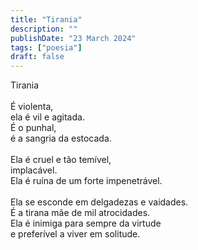 ```yaml
---
title: "Tirania"
description: ""
publishDate: "23 March 2024"
tags: ["poesia"]
draft: false
---
```

Tirania<br>
<br>
É violenta,<br>
ela é vil e agitada.<br>
É o punhal,<br>
é a sangria da estocada.<br>
<br>
Ela é cruel e tão temível,<br> 
implacável.<br>
Ela é ruína de um forte impenetrável.<br>
<br>
Ela se esconde em delgadezas e vaidades.<br>
É a tirana mãe de mil atrocidades.<br>
Ela é inimiga para sempre da virtude<br>
e preferível a viver em solitude.<br>